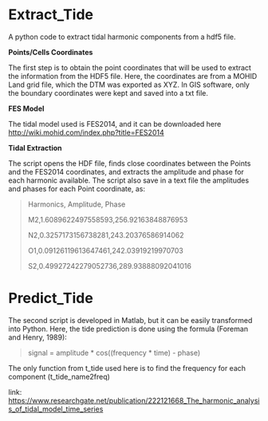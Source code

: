 # Extract_Tide
A python code to extract tidal harmonic components from a hdf5 file.

**Points/Cells Coordinates** 

The first step is to obtain the point coordinates that will be used to extract the information from the HDF5 file.
Here, the coordinates are from a MOHID Land grid file, which the DTM was exported as XYZ. In GIS software, only the boundary coordinates were kept and saved into a txt file.

**FES Model**

The tidal model used is FES2014, and it can be downloaded here http://wiki.mohid.com/index.php?title=FES2014 

**Tidal Extraction** 

The script opens the HDF file, finds close coordinates between the Points and the FES2014 coordinates, and extracts the amplitude and phase for each harmonic available. 
The script also save in a text file the amplitudes and phases for each Point coordinate, as:

>Harmonics, Amplitude, Phase
>
>M2,1.6089622497558593,256.92163848876953
>
>N2,0.3257173156738281,243.20376586914062
>
>O1,0.09126119613647461,242.03919219970703
>
>S2,0.49927242279052736,289.93888092041016


# Predict_Tide

The second script is developed in Matlab, but it can be easily transformed into Python. Here, the tide prediction is done using 
the formula  (Foreman and Henry, 1989):
>
>signal = amplitude * cos((frequency * time) - phase)
>
The only function from t_tide used here is to find the frequency for each component (t_tide_name2freq)

link: https://www.researchgate.net/publication/222121668_The_harmonic_analysis_of_tidal_model_time_series
